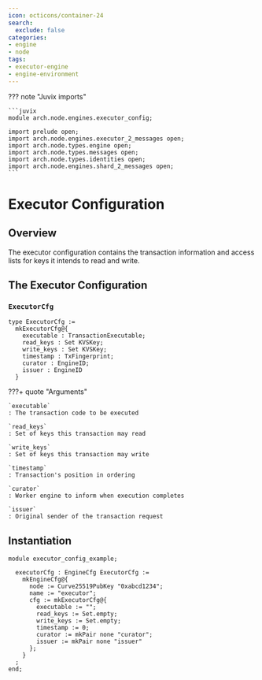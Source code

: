 ```yaml
---
icon: octicons/container-24
search:
  exclude: false
categories:
- engine
- node
tags:
- executor-engine
- engine-environment
---
```


??? note "Juvix imports"

    ```juvix
    module arch.node.engines.executor_config;

    import prelude open;
    import arch.node.engines.executor_2_messages open;
    import arch.node.types.engine open;
    import arch.node.types.messages open;
    import arch.node.types.identities open;
    import arch.node.engines.shard_2_messages open;
    ```

# Executor Configuration

## Overview

The executor configuration contains the transaction information and access lists for keys it intends to read and write.

## The Executor Configuration

### `ExecutorCfg`

<!-- --8<-- [start:ExecutorCfg] -->
```juvix
type ExecutorCfg :=
  mkExecutorCfg@{
    executable : TransactionExecutable;
    read_keys : Set KVSKey;
    write_keys : Set KVSKey;
    timestamp : TxFingerprint;
    curator : EngineID;
    issuer : EngineID
  }
```
<!-- --8<-- [end:ExecutorCfg] -->

???+ quote "Arguments"

    `executable`
    : The transaction code to be executed

    `read_keys`
    : Set of keys this transaction may read

    `write_keys`
    : Set of keys this transaction may write

    `timestamp`
    : Transaction's position in ordering

    `curator`
    : Worker engine to inform when execution completes

    `issuer`
    : Original sender of the transaction request

## Instantiation

<!-- --8<-- [start:executorCfg] -->
```juvix extract-module-statements
module executor_config_example;

  executorCfg : EngineCfg ExecutorCfg :=
    mkEngineCfg@{
      node := Curve25519PubKey "0xabcd1234";
      name := "executor";
      cfg := mkExecutorCfg@{
        executable := "";
        read_keys := Set.empty;
        write_keys := Set.empty;
        timestamp := 0;
        curator := mkPair none "curator";
        issuer := mkPair none "issuer"
      };
    }
  ;
end;
```
<!-- --8<-- [end:executorCfg] -->
